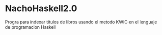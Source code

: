 # NachoHaskell2.0
Progra para indexar titulos de libros usando el metodo KWIC en el lenguaje de programacion Haskell
